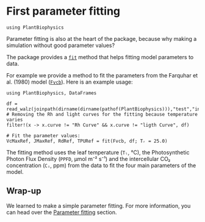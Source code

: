 # First parameter fitting

```@setup usepkg
using PlantBiophysics
```

Parameter fitting is also at the heart of the package, because why making a simulation without good parameter values?

The package provides a [`fit`](@ref) method that helps fitting model parameters to data.

For example we provide a method to fit the parameters from the Farquhar et al. (1980) model ([`Fvcb`](@ref)). Here is an example usage:

```@example usepkg
using PlantBiophysics, DataFrames

df = read_walz(joinpath(dirname(dirname(pathof(PlantBiophysics))),"test","inputs","data","P1F20129.csv"))
# Removing the Rh and light curves for the fitting because temperature varies
filter!(x -> x.curve != "Rh Curve" && x.curve != "ligth Curve", df)

# Fit the parameter values:
VcMaxRef, JMaxRef, RdRef, TPURef = fit(Fvcb, df; Tᵣ = 25.0)
```

The fitting method uses the leaf temperature (`Tₗ`, °C), the Photosynthetic Photon Flux Density (`PPFD`, μmol m⁻² s⁻¹) and the intercellular CO₂ concentration (`Cᵢ`, ppm) from the data to fit the four main parameters of the model.

## Wrap-up

We learned to make a simple parameter fitting. For more information, you can head over the [Parameter fitting](@ref) section.
